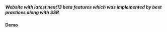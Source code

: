 ##### Website with latest next13 beta features which was implemented by best practices along with SSR
#### Demo
